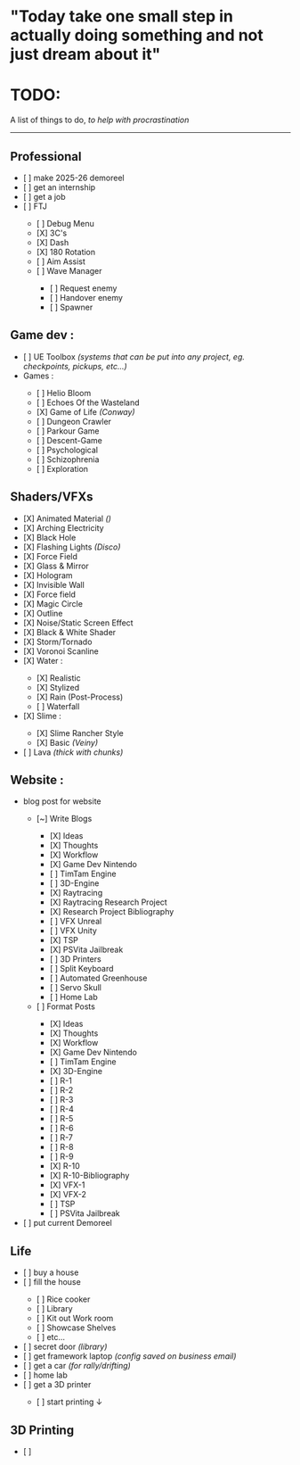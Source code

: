 <h1>"Today take one small step in actually doing something and not just dream about it"</h1>


<h1>TODO:</h1>
<p>A list of things to do, <i>to help with procrastination</i></p>

---

<h2>Professional</h2>
<ul>
    <li>[ ] make 2025-26 demoreel</li>
    <li>[ ] get an internship</li>
    <li>[ ] get a job</li>
    <li>[ ] FTJ</li>
    <ul>
        <li>[ ] Debug Menu</li>
        <li>[X] 3C's</li>
        <li>[X] Dash</li>
        <li>[X] 180 Rotation</li>
        <li>[ ] Aim Assist</li>
        <li>[ ] Wave Manager</li>
        <ul>
            <li>[ ] Request enemy</li>
            <li>[ ] Handover enemy</li>
            <li>[ ] Spawner</li>
        </ul>
    </ul>
</ul>

<h2>Game dev :</h2>
<ul>
    <li>[ ] UE Toolbox <i>(systems that can be put into any project, eg. checkpoints, pickups, etc...)</i></li>
    <li>Games :</li>
    <ul>
        <li>[ ] Helio Bloom</li>
        <li>[ ] Echoes Of the Wasteland</li>
        <li>[X] Game of Life <i>(Conway)</i></li>
        <li>[ ] Dungeon Crawler</li>
        <li>[ ] Parkour Game</li>
        <li>[ ] Descent-Game</li>
        <li>[ ] Psychological</li>
        <li>[ ] Schizophrenia</li>
        <li>[ ] Exploration</li>
    </ul>
</ul>

<h2>Shaders/VFXs</h2>
<ul>
    <li>[X] Animated Material <i>()</i></li>
    <li>[X] Arching Electricity</li>
    <li>[X] Black Hole</li>
    <li>[X] Flashing Lights <i>(Disco)</i></li>
    <li>[X] Force Field</li>
    <li>[X] Glass & Mirror</li>
    <li>[X] Hologram</li>
    <li>[X] Invisible Wall</li>
    <li>[X] Force field</li>
    <li>[X] Magic Circle</li>
    <li>[X] Outline</li>
    <li>[X] Noise/Static Screen Effect</li>
    <li>[X] Black & White Shader</li>
    <li>[X] Storm/Tornado</li>
    <li>[X] Voronoi Scanline</li>
    <li>[X] Water :</li>
    <ul>
        <li>[X] Realistic</li>
        <li>[X] Stylized</li>
        <li>[X] Rain (Post-Process)</li>
        <li>[ ] Waterfall</li>
    </ul>
    <li>[X] Slime :</li>
    <ul>
        <li>[X] Slime Rancher Style</li>
        <li>[X] Basic <i>(Veiny)</i></li>
    </ul>
    <li>[ ] Lava <i>(thick with chunks)</i></li>
</ul>

<h2>Website :</h2>
<ul>
    <li>blog post for website</li>
    <ul>
            <li>[~] Write Blogs</li>
            <ul>
                <li>[X] Ideas</li>
                <li>[X] Thoughts</li>
                <li>[X] Workflow</li>
                <li>[X] Game Dev Nintendo</li>
                <li>[ ] TimTam Engine</li>
                <li>[ ] 3D-Engine</li>
                <li>[X] Raytracing</li>
                <li>[X] Raytracing Research Project</li>
                <li>[X] Research Project Bibliography</li>
                <li>[ ] VFX Unreal</li>
                <li>[ ] VFX Unity</li>
                <li>[X] TSP</li>
                <li>[X] PSVita Jailbreak</li>
                <li>[ ] 3D Printers</li>
                <li>[ ] Split Keyboard</li>
                <li>[ ] Automated Greenhouse</li>
                <li>[ ] Servo Skull</li>
                <li>[ ] Home Lab</li>
            </ul>
        <li>[ ] Format Posts</li>
            <ul>
                <li>[X] Ideas</li>
                <li>[X] Thoughts</li>
                <li>[X] Workflow</li>
                <li>[X] Game Dev Nintendo</li>
                <li>[ ] TimTam Engine</li>
                <li>[X] 3D-Engine</li>
                <li>[ ] R-1</li>
                <li>[ ] R-2</li>
                <li>[ ] R-3</li>
                <li>[ ] R-4</li>
                <li>[ ] R-5</li>
                <li>[ ] R-6</li>
                <li>[ ] R-7</li>
                <li>[ ] R-8</li>
                <li>[ ] R-9</li>
                <li>[X] R-10</li>
                <li>[X] R-10-Bibliography</li>
                <li>[X] VFX-1</li>
                <li>[X] VFX-2</li>
                <li>[ ] TSP</li>
                <li>[ ] PSVita Jailbreak</li>
            </ul>
    </ul>
    <li>[ ] put current Demoreel</li>
</ul>

<h2>Life</h2>
<ul>
    <li>[ ] buy a house</li>
    <li>[ ] fill the house</li>
    <ul>
        <li>[ ] Rice cooker</li>
        <li>[ ] Library</li>
        <li>[ ] Kit out Work room</li>
        <li>[ ] Showcase Shelves</li>
        <li>[ ] etc...</li>
    </ul>
    <li>[ ] secret door <i>(library)</i></li>
    <li>[ ] get framework laptop <i>(config saved on business email)</i></li>
    <li>[ ] get a car <i>(for rally/drifting)</i></li>
    <li>[ ] home lab</li>
    <li>[ ] get a 3D printer</li>
    <ul>
        <li>[ ] start printing ↓</li>
    </ul>
</ul>

<h2>3D Printing</h2>
<ul>
    <li>[ ] </li>
</ul>